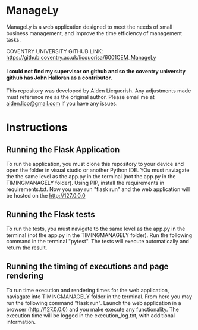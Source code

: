 # ManageLy
ManageLy is a web application designed to meet the needs of small business management, and improve the time efficiency of management tasks.

COVENTRY UNIVERSITY GITHUB LINK: https://github.coventry.ac.uk/licquorisa/6001CEM_ManageLy
#### I could not find my supervisor on github and so the coventry university github has John Halloran as a contributor.

This repository was developed by Aiden Licquorish. Any adjustments made must reference me as the original author. Please email me at aiden.lico@gmail.com if you have any issues.
# Instructions
## Running the Flask Application
To run the application, you must clone this repository to your device and open the folder in visual studio or another Python IDE. YOu must naviagate the the same level as the app.py in the terminal (not the app.py in the TIMINGMANAGELY folder). Using PIP, install the requirements in requirements.txt. Now you may run "flask run" and the web application will be hosted on the http://127.0.0.0
## Running the Flask tests
To run the tests, you must navigate to the same level as the app.py in the terminal (not the app.py in the TIMINGMANAGELY folder). Run the following command in the terminal "pytest". The tests will execute automatically and return the result.
## Running the timing of executions and page rendering
To run time execution and rendering times for the web application, naviagate into TIMINGMANAGELY folder in the terminal. From here you may run the following command "flask run". Launch the web application in a browser (http://127.0.0.0) and you make execute any functionality. The execution time will be logged in the execution_log.txt, with additional information.
